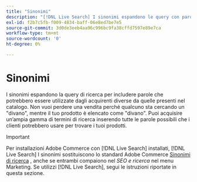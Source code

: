 ```yaml
---
title: "Sinonimi"
description: "[!DNL Live Search] I sinonimi espandono le query con parole che differiscono da quelle presenti nel catalogo."
exl-id: f2b7c5fb-f009-4834-baff-06e8ed7be7e5
source-git-commit: 3d0de3eeb4aa96c996bc9fa38cffd7597e89e7ca
workflow-type: tm+mt
source-wordcount: '0'
ht-degree: 0%

---
```


# Sinonimi

I sinonimi espandono la query di ricerca per includere parole che potrebbero essere utilizzate dagli acquirenti diverse da quelle presenti nel catalogo. Non vuoi perdere una vendita perché qualcuno sta cercando un &quot;divano&quot;, mentre il tuo prodotto è elencato come &quot;divano&quot;. Puoi acquisire un’ampia gamma di termini di ricerca inserendo tutte le parole possibili che i clienti potrebbero usare per trovare i tuoi prodotti.

>[!IMPORTANT]
>
>Per installazioni Adobe Commerce con [!DNL Live Search] installati, [!DNL Live Search] I sinonimi sostituiscono lo standard Adobe Commerce [Sinonimi di ricerca](https://experienceleague.adobe.com/docs/commerce-admin/catalog/catalog/search/search-terms.html#search-synonyms) , anche se entrambi compaiono nel *SEO e ricerca* nel menu Marketing. Se utilizzi [!DNL Live Search], segui le istruzioni riportate in questa sezione.
